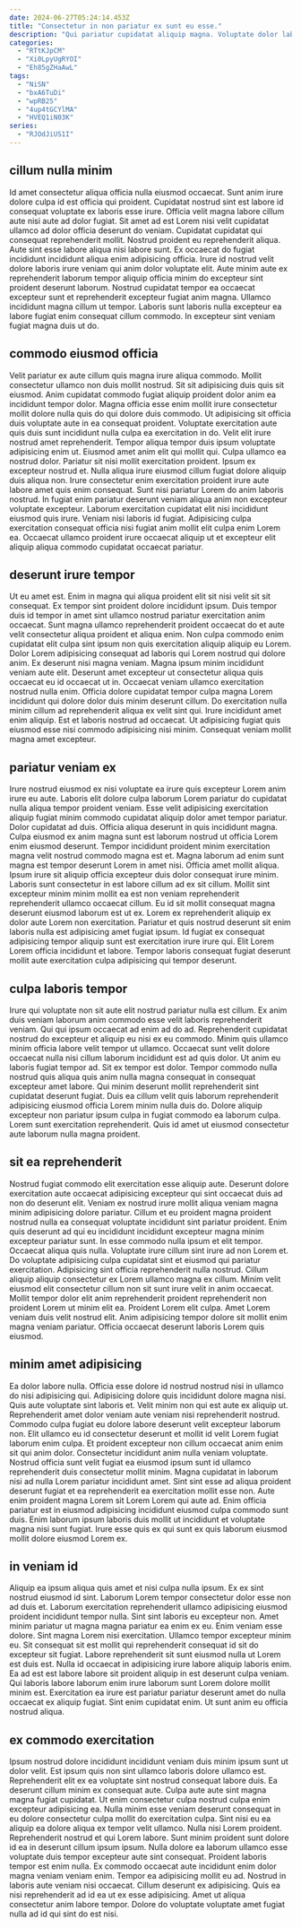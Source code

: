 ```yaml
---
date: 2024-06-27T05:24:14.453Z
title: "Consectetur in non pariatur ex sunt eu esse."
description: "Qui pariatur cupidatat aliquip magna. Voluptate dolor laborum sint nisi ad exercitation nulla in aliqua commodo."
categories:
  - "RTtKJpCM"
  - "Xi0LpyUgRYOI"
  - "Eh85gZHaAwL"
tags:
  - "NiSN"
  - "bxA6TuDi"
  - "wpRB25"
  - "4up4tGCYlMA"
  - "HVEQ1iN03K"
series:
  - "RJOdJiUS1I"
---
```



## cillum nulla minim

Id amet consectetur aliqua officia nulla eiusmod occaecat. Sunt anim irure dolore culpa id est officia qui proident. Cupidatat nostrud sint est labore id consequat voluptate ex laboris esse irure. Officia velit magna labore cillum aute nisi aute ad dolor fugiat. Sit amet ad est Lorem nisi velit cupidatat ullamco ad dolor officia deserunt do veniam.
Cupidatat cupidatat qui consequat reprehenderit mollit. Nostrud proident eu reprehenderit aliqua. Aute sint esse labore aliqua nisi labore sunt. Ex occaecat do fugiat incididunt incididunt aliqua enim adipisicing officia.
Irure id nostrud velit dolore laboris irure veniam qui anim dolor voluptate elit. Aute minim aute ex reprehenderit laborum tempor aliquip officia minim do excepteur sint proident deserunt laborum. Nostrud cupidatat tempor ea occaecat excepteur sunt et reprehenderit excepteur fugiat anim magna. Ullamco incididunt magna cillum ut tempor. Laboris sunt laboris nulla excepteur ea labore fugiat enim consequat cillum commodo. In excepteur sint veniam fugiat magna duis ut do.

## commodo eiusmod officia

Velit pariatur ex aute cillum quis magna irure aliqua commodo. Mollit consectetur ullamco non duis mollit nostrud. Sit sit adipisicing duis quis sit eiusmod. Anim cupidatat commodo fugiat aliquip proident dolor anim ea incididunt tempor dolor. Magna officia esse enim mollit irure consectetur mollit dolore nulla quis do qui dolore duis commodo. Ut adipisicing sit officia duis voluptate aute in ea consequat proident.
Voluptate exercitation aute quis duis sunt incididunt nulla culpa ea exercitation in do. Velit elit irure nostrud amet reprehenderit. Tempor aliqua tempor duis ipsum voluptate adipisicing enim ut. Eiusmod amet anim elit qui mollit qui. Culpa ullamco ea nostrud dolor. Pariatur sit nisi mollit exercitation proident. Ipsum ex excepteur nostrud et.
Nulla aliqua irure eiusmod cillum fugiat dolore aliquip duis aliqua non. Irure consectetur enim exercitation proident irure aute labore amet quis enim consequat. Sunt nisi pariatur Lorem do anim laboris nostrud. In fugiat enim pariatur deserunt veniam aliqua anim non excepteur voluptate excepteur. Laborum exercitation cupidatat elit nisi incididunt eiusmod quis irure. Veniam nisi laboris id fugiat. Adipisicing culpa exercitation consequat officia nisi fugiat anim mollit elit culpa enim Lorem ea. Occaecat ullamco proident irure occaecat aliquip ut et excepteur elit aliquip aliqua commodo cupidatat occaecat pariatur.

## deserunt irure tempor

Ut eu amet est. Enim in magna qui aliqua proident elit sit nisi velit sit sit consequat. Ex tempor sint proident dolore incididunt ipsum. Duis tempor duis id tempor in amet sint ullamco nostrud pariatur exercitation anim occaecat. Sunt magna ullamco reprehenderit proident occaecat do et aute velit consectetur aliqua proident et aliqua enim. Non culpa commodo enim cupidatat elit culpa sint ipsum non quis exercitation aliquip aliquip eu Lorem. Dolor Lorem adipisicing consequat ad laboris qui Lorem nostrud qui dolore anim.
Ex deserunt nisi magna veniam. Magna ipsum minim incididunt veniam aute elit. Deserunt amet excepteur ut consectetur aliqua quis occaecat eu id occaecat ut in. Occaecat veniam ullamco exercitation nostrud nulla enim.
Officia dolore cupidatat tempor culpa magna Lorem incididunt qui dolore dolor duis minim deserunt cillum. Do exercitation nulla minim cillum ad reprehenderit aliqua ex velit sint qui. Irure incididunt amet enim aliquip. Est et laboris nostrud ad occaecat. Ut adipisicing fugiat quis eiusmod esse nisi commodo adipisicing nisi minim. Consequat veniam mollit magna amet excepteur.

## pariatur veniam ex

Irure nostrud eiusmod ex nisi voluptate ea irure quis excepteur Lorem anim irure eu aute. Laboris elit dolore culpa laborum Lorem pariatur do cupidatat nulla aliqua tempor proident veniam. Esse velit adipisicing exercitation aliquip fugiat minim commodo cupidatat aliquip dolor amet tempor pariatur. Dolor cupidatat ad duis. Officia aliqua deserunt in quis incididunt magna. Culpa eiusmod ex anim magna sunt est laborum nostrud ut officia Lorem enim eiusmod deserunt.
Tempor incididunt proident minim exercitation magna velit nostrud commodo magna est et. Magna laborum ad enim sunt magna est tempor deserunt Lorem in amet nisi. Officia amet mollit aliqua. Ipsum irure sit aliquip officia excepteur duis dolor consequat irure minim. Laboris sunt consectetur in est labore cillum ad ex sit cillum. Mollit sint excepteur minim minim mollit ea est non veniam reprehenderit reprehenderit ullamco occaecat cillum. Eu id sit mollit consequat magna deserunt eiusmod laborum est ut ex.
Lorem ex reprehenderit aliquip ex dolor aute Lorem non exercitation. Pariatur et quis nostrud deserunt sit enim laboris nulla est adipisicing amet fugiat ipsum. Id fugiat ex consequat adipisicing tempor aliquip sunt est exercitation irure irure qui. Elit Lorem Lorem officia incididunt et labore. Tempor laboris consequat fugiat deserunt mollit aute exercitation culpa adipisicing qui tempor deserunt.

## culpa laboris tempor

Irure qui voluptate non sit aute elit nostrud pariatur nulla est cillum. Ex anim duis veniam laborum anim commodo esse velit laboris reprehenderit veniam. Qui qui ipsum occaecat ad enim ad do ad. Reprehenderit cupidatat nostrud do excepteur et aliquip eu nisi ex eu commodo.
Minim quis ullamco minim officia labore velit tempor ut ullamco. Occaecat sunt velit dolore occaecat nulla nisi cillum laborum incididunt est ad quis dolor. Ut anim eu laboris fugiat tempor ad. Sit ex tempor est dolor. Tempor commodo nulla nostrud quis aliqua quis anim nulla magna consequat in consequat excepteur amet labore.
Qui minim deserunt mollit reprehenderit sint cupidatat deserunt fugiat. Duis ea cillum velit quis laborum reprehenderit adipisicing eiusmod officia Lorem minim nulla duis do. Dolore aliquip excepteur non pariatur ipsum culpa in fugiat commodo ea laborum culpa. Lorem sunt exercitation reprehenderit. Quis id amet ut eiusmod consectetur aute laborum nulla magna proident.

## sit ea reprehenderit

Nostrud fugiat commodo elit exercitation esse aliquip aute. Deserunt dolore exercitation aute occaecat adipisicing excepteur qui sint occaecat duis ad non do deserunt elit. Veniam ex nostrud irure mollit aliqua veniam magna minim adipisicing dolore pariatur. Cillum et eu proident magna proident nostrud nulla ea consequat voluptate incididunt sint pariatur proident.
Enim quis deserunt ad qui eu incididunt incididunt excepteur magna minim excepteur pariatur sunt. In esse commodo nulla ipsum et elit tempor. Occaecat aliqua quis nulla. Voluptate irure cillum sint irure ad non Lorem et. Do voluptate adipisicing culpa cupidatat sint et eiusmod qui pariatur exercitation. Adipisicing sint officia reprehenderit nulla nostrud. Cillum aliquip aliquip consectetur ex Lorem ullamco magna ex cillum. Minim velit eiusmod elit consectetur cillum non sit sunt irure velit in anim occaecat.
Mollit tempor dolor elit anim reprehenderit proident reprehenderit non proident Lorem ut minim elit ea. Proident Lorem elit culpa. Amet Lorem veniam duis velit nostrud elit. Anim adipisicing tempor dolore sit mollit enim magna veniam pariatur. Officia occaecat deserunt laboris Lorem quis eiusmod.

## minim amet adipisicing

Ea dolor labore nulla. Officia esse dolore id nostrud nostrud nisi in ullamco do nisi adipisicing qui. Adipisicing dolore quis incididunt dolore magna nisi. Quis aute voluptate sint laboris et. Velit minim non qui est aute ex aliquip ut. Reprehenderit amet dolor veniam aute veniam nisi reprehenderit nostrud.
Commodo culpa fugiat eu dolore labore deserunt velit excepteur laborum non. Elit ullamco eu id consectetur deserunt et mollit id velit Lorem fugiat laborum enim culpa. Et proident excepteur non cillum occaecat anim enim sit qui anim dolor. Consectetur incididunt anim nulla veniam voluptate. Nostrud officia sunt velit fugiat ea eiusmod ipsum sunt id ullamco reprehenderit duis consectetur mollit minim. Magna cupidatat in laborum nisi ad nulla Lorem pariatur incididunt amet.
Sint sint esse ad aliqua proident deserunt fugiat et ea reprehenderit ea exercitation mollit esse non. Aute enim proident magna Lorem sit Lorem Lorem qui aute ad. Enim officia pariatur est in eiusmod adipisicing incididunt eiusmod culpa commodo sunt duis. Enim laborum ipsum laboris duis mollit ut incididunt et voluptate magna nisi sunt fugiat. Irure esse quis ex qui sunt ex quis laborum eiusmod mollit dolore eiusmod Lorem ex.

## in veniam id

Aliquip ea ipsum aliqua quis amet et nisi culpa nulla ipsum. Ex ex sint nostrud eiusmod id sint. Laborum Lorem tempor consectetur dolor esse non ad duis et. Laborum exercitation reprehenderit ullamco adipisicing eiusmod proident incididunt tempor nulla. Sint sint laboris eu excepteur non.
Amet minim pariatur ut magna magna pariatur ea enim ex eu. Enim veniam esse dolore. Sint magna Lorem nisi exercitation. Ullamco tempor excepteur minim eu.
Sit consequat sit est mollit qui reprehenderit consequat id sit do excepteur sit fugiat. Labore reprehenderit sit sunt eiusmod nulla ut Lorem est duis est. Nulla id occaecat in adipisicing irure labore aliquip laboris enim. Ea ad est est labore labore sit proident aliquip in est deserunt culpa veniam. Qui laboris labore laborum enim irure laborum sunt Lorem dolore mollit minim est. Exercitation ea irure est pariatur pariatur deserunt amet do nulla occaecat ex aliquip fugiat. Sint enim cupidatat enim. Ut sunt anim eu officia nostrud aliqua.

## ex commodo exercitation

Ipsum nostrud dolore incididunt incididunt veniam duis minim ipsum sunt ut dolor velit. Est ipsum quis non sint ullamco laboris dolore ullamco est. Reprehenderit elit ex ea voluptate sint nostrud consequat labore duis. Ea deserunt cillum minim ex consequat aute. Culpa aute aute sint magna magna fugiat cupidatat. Ut enim consectetur culpa nostrud culpa enim excepteur adipisicing ea. Nulla minim esse veniam deserunt consequat in eu dolore consectetur culpa mollit do exercitation culpa. Sint nisi eu ea aliquip ea dolore aliqua ex tempor velit ullamco.
Nulla nisi Lorem proident. Reprehenderit nostrud et qui Lorem labore. Sunt minim proident sunt dolore id ea in deserunt cillum ipsum ipsum. Nulla dolore ea laborum ullamco esse voluptate duis tempor excepteur aute sint consequat. Proident laboris tempor est enim nulla. Ex commodo occaecat aute incididunt enim dolor magna veniam veniam enim. Tempor ea adipisicing mollit eu ad. Nostrud in laboris aute veniam nisi occaecat.
Cillum deserunt ex adipisicing. Quis ea nisi reprehenderit ad id ea ut ex esse adipisicing. Amet ut aliqua consectetur anim labore tempor. Dolore do voluptate voluptate amet fugiat nulla ad id qui sint do est nisi.

